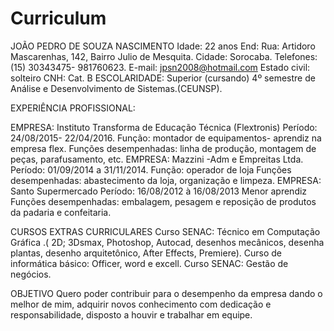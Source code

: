 # Curriculum

 
 JOÃO PEDRO DE SOUZA NASCIMENTO
Idade: 22 anos
End: Rua: Artidoro Mascarenhas, 142, Bairro Julio de Mesquita.
Cidade: Sorocaba.
Telefones: (15) 30343475- 981760623.
E-mail: jpsn2008@hotmail.com
Estado civil: solteiro
CNH: Cat. B
ESCOLARIDADE:
Superior (cursando) 4º semestre de Análise e Desenvolvimento de Sistemas.(CEUNSP).

EXPERIÊNCIA PROFISSIONAL:

EMPRESA: Instituto Transforma de Educação Técnica (Flextronis)
Período: 24/08/2015- 22/04/2016.
Função: montador de equipamentos- aprendiz na empresa flex.
Funções desempenhadas: linha de produção, montagem de peças,
parafusamento, etc.
EMPRESA: Mazzini -Adm e Empreitas Ltda.
Período: 01/09/2014 a 31/11/2014.
Função: operador de loja
Funções desempenhadas: abastecimento da loja, organização e limpeza.
EMPRESA: Santo Supermercado
Período: 16/08/2012 à 16/08/2013
Menor aprendiz
Funções desempenhadas: embalagem, pesagem e reposição de produtos da
padaria e confeitaria.

CURSOS EXTRAS CURRICULARES
Curso SENAC: Técnico em Computação Gráfica .( 2D; 3Dsmax,
Photoshop, Autocad, desenhos mecânicos, desenha plantas, desenho
arquitetônico, After Effects, Premiere).
Curso de informática básico: Officer, word e excell.
Curso SENAC: Gestão de negócios.

OBJETIVO
Quero poder contribuir para o desempenho da empresa dando o melhor de mim, adquirir novos conhecimento com dedicação e responsabilidade, disposto a houvir  e trabalhar em equipe.


